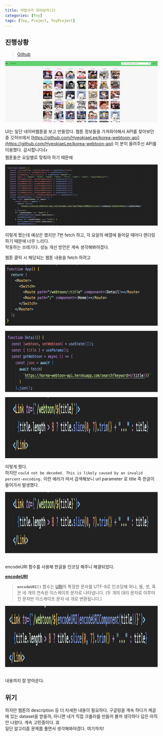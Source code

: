 ```yaml
---
title: 마법사가 되어보자(2)
categories: [Toy]
tags: [Toy, Project, ToyProject]
---
```


## 진행상황

> [Github](https://github.com/dametimeee/ItsMyToy)<br>

<img  src="https://github.com/dametimeee/dametimeee.github.io/blob/master/assets/img/post-image/toy/toy1/toy1_1.png?raw=true"  width="500"  height="200"><br><br>
UI는 일단 네이버웹툰을 보고 만들었다. 웹툰 정보들을 가져와야해서 API를 찾아보던 중 깃허브에서 [https://github.com/HyeokjaeLee/korea-webtoon-api](https://github.com/HyeokjaeLee/korea-webtoon-api) 이 분이 올려주신 API를 이용했다. 감사합니다👍  
웹툰들은 요일별로 맞춰야 하기 때문에

<img  src="https://github.com/dametimeee/dametimeee.github.io/blob/master/assets/img/post-image/toy/toy1/toy1_2.png?raw=true"  width="500"  height="200"><br><br>
이렇게 짰는데 예상은 했지만 7번 fetch 하고, 각 요일의 배열에 들어갈 때마다 렌더링 하기 때문에 너무 느리다.<br>작동하는 쓰레기다. 성능 개선 방안은 계속 생각해봐야겠다.

웹툰 클릭 시 해당되는 웹툰 내용을 fetch 하려고

<img  src="https://github.com/dametimeee/dametimeee.github.io/blob/master/assets/img/post-image/toy/toy1/toy1_3.png?raw=true"  width="500"  height="200"><br>

<img  src="https://github.com/dametimeee/dametimeee.github.io/blob/master/assets/img/post-image/toy/toy1/toy1_4.png?raw=true"  width="500"  height="200"><br>

<img  src="https://github.com/dametimeee/dametimeee.github.io/blob/master/assets/img/post-image/toy/toy1/toy1_5.png?raw=true"  width="500"  height="200"><br>

이렇게 짰다. <br>하지만
`could not be decoded. This is likely caused by an invalid percent-encoding.`
이런 에러가 떠서 검색해보니 url parameter 로 title 즉 한글이 들어가서 발생했다.

<img  src="https://github.com/dametimeee/dametimeee.github.io/blob/master/assets/img/post-image/toy/toy1/toy1_5.png?raw=true"  width="500"  height="200"><br><br>

encodeURI 함수를 사용해 한글을 인코딩 해주니 해결되었다.

[**encodeURI**](https://developer.mozilla.org/ko/docs/Web/JavaScript/Reference/Global_Objects/encodeURI)

> **`encodeURI()`** 함수는 [URI](https://developer.mozilla.org/ko/docs/Glossary/URI)의 특정한 문자를 UTF-8로 인코딩해 하나, 둘, 셋, 혹은 네 개의 연속된 이스케이프 문자로 나타냅니다. (두 개의 대리 문자로 이루어진 문자만 이스케이프 문자 네 개로 변환됩니다.)

<img  src="https://github.com/dametimeee/dametimeee.github.io/blob/master/assets/img/post-image/toy/toy1/toy1_6.png?raw=true"  width="500"  height="200"><br><br>

내용까지 잘 받아온다.

## 위기

하지만 웹툰의 description 등 더 자세한 내용이 필요하다.
구글링을 계속 하다가 캐글에 있는 dataset을 받을까, 아니면 내가 직접 크롤러를 만들어 볼까 생각하다 답은 아직 안 나왔다. 계속 고민중이다. 휴  
일단 알고리즘 문제쫌 풀면서 생각해봐야겠다. 여기까지!
